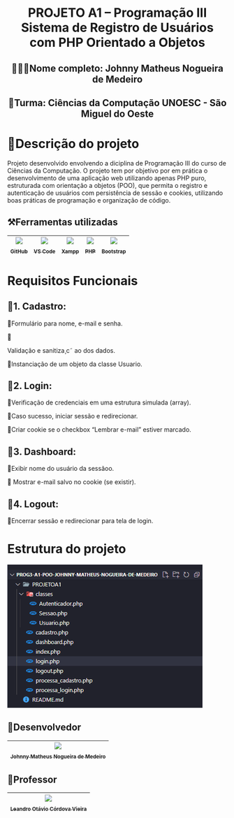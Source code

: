 <h1 align="center">PROJETO A1 – Programação III Sistema de Registro de Usuários com PHP Orientado a Objetos</h1>

## <p align="center">👨🏽‍🎓Nome completo: Johnny Matheus Nogueira de Medeiro</p>
## <p align="center">🏫Turma: Ciências da Computação UNOESC - São Miguel do Oeste</p>

# 🔷Descrição do projeto
<p>Projeto desenvolvido envolvendo a diciplina de Programação III do curso de Ciências da Computação. O projeto tem por objetivo por em prática o desenvolvimento de uma aplicação web utilizando apenas PHP puro, estruturada com orientação a objetos (POO), que permita o registro e autenticação de usuários com persistência de sessão e cookies, utilizando boas práticas de programação e organização de código.</p>


## ⚒️Ferramentas utilizadas
|[<img src="https://github.githubassets.com/images/modules/logos_page/GitHub-Mark.png" width=115><br><sub>GitHub</sub>](https://github.com/) |[<img src="https://upload.wikimedia.org/wikipedia/commons/9/9a/Visual_Studio_Code_1.35_icon.svg" width=115><br><sub>VS Code</sub>](https://code.visualstudio.com/) | [<img src="https://www.apachefriends.org/images/xampp-logo-ac950edf.svg" width=115><br><sub>Xampp</sub>](https://www.apachefriends.org/pt_br/index.html)|[<img src="https://www.php.net/images/logos/new-php-logo.svg" width=115><br><sub>PHP</sub>](https://www.php.net/)| [<img src="https://icons.getbootstrap.com/assets/img/icons-hero.png" width=115><br><sub>Bootstrap</sub>](https://getbootstrap.com/)|
| :---: | :---: | :---: | :---: | :---: |

# Requisitos Funcionais
## 🔶1. Cadastro:
<p>🔸Formulário para nome, e-mail e senha.</p>
<p>🔸<p>Validação e sanitiza¸c˜ ao dos dados.</p>
<p>🔸Instanciação de um objeto da classe Usuario.</p>

## 🔶2. Login:
<p>🔸Verificação de credenciais em uma estrutura simulada (array).</p>
<p>🔸Caso sucesso, iniciar sessão e redirecionar.</p>
<p>🔸Criar cookie se o checkbox “Lembrar e-mail” estiver marcado.</p>

## 🔶3. Dashboard:
<p>🔸Exibir nome do usuário da sessãoo.</p>
<p>🔸 Mostrar e-mail salvo no cookie (se existir).</p>

## 🔶4. Logout:
<p>🔸Encerrar sessão e redirecionar para tela de login.</p>
 
# Estrutura do projeto

  <img src= "https://github.com/JohnnyMatheus/prog3-a1-poo-Johnny-Matheus-Nogueira-de-Medeiro/blob/main/image/estrutura%20do%20projeto.png" />


## 🧠Desenvolvedor
| [<img src="https://avatars.githubusercontent.com/u/128015032?v=4" width=115><br><sub>Johnny Matheus Nogueira de Medeiro</sub>](https://github.com/JohnnyMatheus) |
| :---: 

## 🔷Professor
| [<img src="https://avatars.githubusercontent.com/u/15215?v=4" width=115><br><sub>Leandro Otávio Córdova Vieira</sub>](https://github.com/publlius) |
| :---: |




